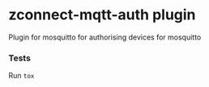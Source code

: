 # zconnect-mqtt-auth plugin

Plugin for mosquitto for authorising devices for mosquitto

### Tests

Run `tox`
